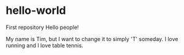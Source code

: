 # hello-world
First repository
Hello people!

My name is Tim, but I want to change it to simply 'T' someday.
I love running and I love table tennis.
